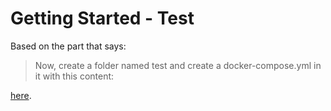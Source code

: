 # Getting Started - Test
Based on the part that says:

> Now, create a folder named test and create a docker-compose.yml in it with this content:

[here](https://docs.traefik.io/v1.4/).
